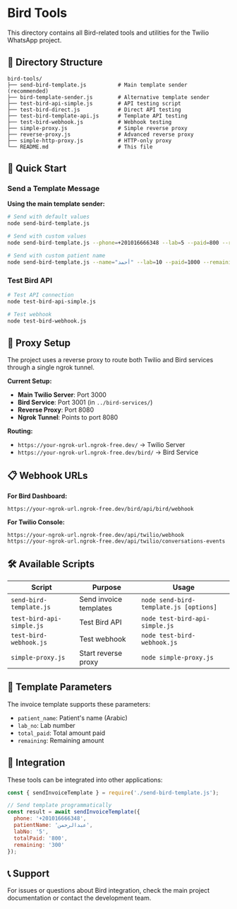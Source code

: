 # Bird Tools

This directory contains all Bird-related tools and utilities for the Twilio WhatsApp project.

## 📁 Directory Structure

```
bird-tools/
├── send-bird-template.js          # Main template sender (recommended)
├── bird-template-sender.js        # Alternative template sender
├── test-bird-api-simple.js        # API testing script
├── test-bird-direct.js            # Direct API testing
├── test-bird-template-api.js      # Template API testing
├── test-bird-webhook.js           # Webhook testing
├── simple-proxy.js                # Simple reverse proxy
├── reverse-proxy.js               # Advanced reverse proxy
├── simple-http-proxy.js           # HTTP-only proxy
└── README.md                      # This file
```

## 🚀 Quick Start

### Send a Template Message

**Using the main template sender:**
```bash
# Send with default values
node send-bird-template.js

# Send with custom values
node send-bird-template.js --phone=+201016666348 --lab=5 --paid=800 --remaining=300

# Send with custom patient name
node send-bird-template.js --name="أحمد" --lab=10 --paid=1000 --remaining=500
```

### Test Bird API

```bash
# Test API connection
node test-bird-api-simple.js

# Test webhook
node test-bird-webhook.js
```

## 🔧 Proxy Setup

The project uses a reverse proxy to route both Twilio and Bird services through a single ngrok tunnel.

**Current Setup:**
- **Main Twilio Server**: Port 3000
- **Bird Service**: Port 3001 (in `../bird-services/`)
- **Reverse Proxy**: Port 8080
- **Ngrok Tunnel**: Points to port 8080

**Routing:**
- `https://your-ngrok-url.ngrok-free.dev/` → Twilio Server
- `https://your-ngrok-url.ngrok-free.dev/bird/` → Bird Service

## 📋 Webhook URLs

**For Bird Dashboard:**
```
https://your-ngrok-url.ngrok-free.dev/bird/api/bird/webhook
```

**For Twilio Console:**
```
https://your-ngrok-url.ngrok-free.dev/api/twilio/webhook
https://your-ngrok-url.ngrok-free.dev/api/twilio/conversations-events
```

## 🛠️ Available Scripts

| Script | Purpose | Usage |
|--------|---------|-------|
| `send-bird-template.js` | Send invoice templates | `node send-bird-template.js [options]` |
| `test-bird-api-simple.js` | Test Bird API | `node test-bird-api-simple.js` |
| `test-bird-webhook.js` | Test webhook | `node test-bird-webhook.js` |
| `simple-proxy.js` | Start reverse proxy | `node simple-proxy.js` |

## 📱 Template Parameters

The invoice template supports these parameters:
- `patient_name`: Patient's name (Arabic)
- `lab_no`: Lab number
- `total_paid`: Total amount paid
- `remaining`: Remaining amount

## 🔄 Integration

These tools can be integrated into other applications:

```javascript
const { sendInvoiceTemplate } = require('./send-bird-template.js');

// Send template programmatically
const result = await sendInvoiceTemplate({
  phone: '+201016666348',
  patientName: 'عبدالرحمن',
  labNo: '5',
  totalPaid: '800',
  remaining: '300'
});
```

## 📞 Support

For issues or questions about Bird integration, check the main project documentation or contact the development team.
